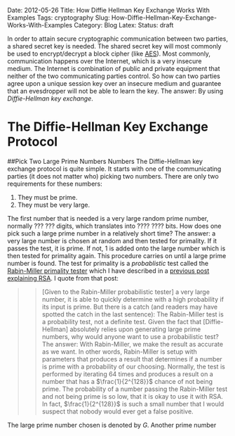 Date: 2012-05-26
Title: How Diffie Hellman Key Exchange Works With Examples
Tags: cryptography
Slug: How-Diffie-Hellman-Key-Exchange-Works-With-Examples
Category: Blog
Latex:
Status: draft

In order to attain secure cryptographic communication between two parties, a shared secret key is needed. The shared secret key will most commonly be used to encrypt/decrypt a block cipher (like [AES]()). Most commonly, communication happens over the Internet, which is a very insecure medium. The Internet is combination of public and private equipment that neither of the two communicating parties control. So how can two parties agree upon a unique session key over an insecure medium and guarantee that an evesdropper will not be able to learn the key. The answer: By using *Diffie-Hellman key exchange*.

# The Diffie-Hellman Key Exchange Protocol

##Pick Two Large Prime Numbers Numbers
The Diffie-Hellman key exchange protocol is quite simple. It starts with one of the communicating parties (it does not matter who) picking two numbers. There are only two requirements for these numbers:

1. They must be prime.
2. They must be very large.

The first number that is needed is a very large random prime number, normally ??? ??? digits, which translates into ???? ???? bits. How does one pick such a large prime number in a relatively short time? The answer: a very large number is chosen at random and then tested for primality. If it passes the test, it is prime. If not, 1 is added onto the large number which is then tested for primality again. This procedure carries on until a large prime number is found. The test for primality is a *probablistic* test called the [Rabin-Miller primality tester]() which I have described in a [previous post explaining RSA](). I quote from that post:

 >> [Given to the Rabin-Miller probabilistic tester] a very large number, it is able to quickly determine with a high probability if its input is prime.  But there is a catch (and readers may have spotted the catch in the last sentence): The Rabin-Miller test is a probability test, not a definite test. Given the fact that [Diffie-Hellman] absolutely relies upon generating large prime numbers, why would anyone want to use a probabilistic test? The answer: With Rabin-Miller, we make the result as accurate as we want. In other words, Rabin-Miller is setup with parameters that produces a result that determines if a number is prime with a probability of our choosing. Normally, the test is performed by iterating $64$ times and produces a result on a number that has a $\frac{1}{2^{128}}$ chance of not being prime. The probability of a number passing the Rabin-Miller test and not being prime is so low, that it is okay to use it with RSA.  In fact, $\frac{1}{2^{128}}$ is such a small number that I would suspect that nobody would ever get a false positive.

The large prime number chosen is denoted by $G$. Another prime number 
